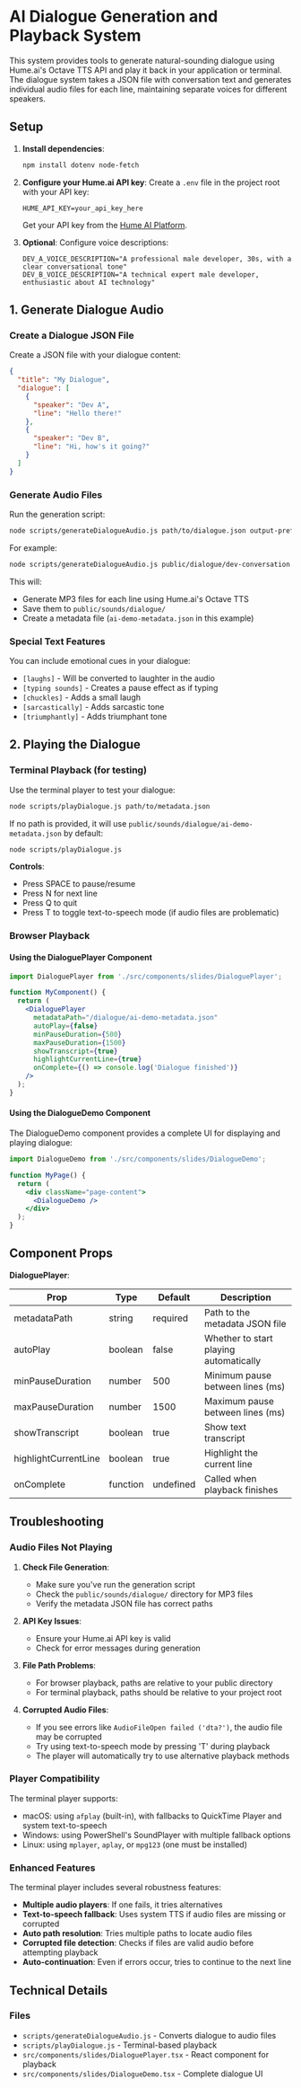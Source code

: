 # AI Dialogue Generation and Playback System

This system provides tools to generate natural-sounding dialogue using Hume.ai's Octave TTS API and play it back in your application or terminal. The dialogue system takes a JSON file with conversation text and generates individual audio files for each line, maintaining separate voices for different speakers.

## Setup

1. **Install dependencies**:
   ```bash
   npm install dotenv node-fetch
   ```

2. **Configure your Hume.ai API key**:
   Create a `.env` file in the project root with your API key:
   ```
   HUME_API_KEY=your_api_key_here
   ```
   
   Get your API key from the [Hume AI Platform](https://platform.hume.ai/settings/keys).

3. **Optional**: Configure voice descriptions:
   ```
   DEV_A_VOICE_DESCRIPTION="A professional male developer, 30s, with a clear conversational tone"
   DEV_B_VOICE_DESCRIPTION="A technical expert male developer, enthusiastic about AI technology"
   ```

## 1. Generate Dialogue Audio

### Create a Dialogue JSON File

Create a JSON file with your dialogue content:

```json
{
  "title": "My Dialogue",
  "dialogue": [
    {
      "speaker": "Dev A",
      "line": "Hello there!"
    },
    {
      "speaker": "Dev B",
      "line": "Hi, how's it going?"
    }
  ]
}
```

### Generate Audio Files

Run the generation script:

```bash
node scripts/generateDialogueAudio.js path/to/dialogue.json output-prefix
```

For example:
```bash
node scripts/generateDialogueAudio.js public/dialogue/dev-conversation.json ai-demo
```

This will:
- Generate MP3 files for each line using Hume.ai's Octave TTS
- Save them to `public/sounds/dialogue/`
- Create a metadata file (`ai-demo-metadata.json` in this example)

### Special Text Features

You can include emotional cues in your dialogue:
- `[laughs]` - Will be converted to laughter in the audio
- `[typing sounds]` - Creates a pause effect as if typing
- `[chuckles]` - Adds a small laugh
- `[sarcastically]` - Adds sarcastic tone
- `[triumphantly]` - Adds triumphant tone

## 2. Playing the Dialogue

### Terminal Playback (for testing)

Use the terminal player to test your dialogue:

```bash
node scripts/playDialogue.js path/to/metadata.json
```

If no path is provided, it will use `public/sounds/dialogue/ai-demo-metadata.json` by default:
```bash
node scripts/playDialogue.js
```

**Controls**:
- Press SPACE to pause/resume
- Press N for next line
- Press Q to quit
- Press T to toggle text-to-speech mode (if audio files are problematic)

### Browser Playback

#### Using the DialoguePlayer Component

```jsx
import DialoguePlayer from './src/components/slides/DialoguePlayer';

function MyComponent() {
  return (
    <DialoguePlayer 
      metadataPath="/dialogue/ai-demo-metadata.json"
      autoPlay={false}
      minPauseDuration={500}
      maxPauseDuration={1500}
      showTranscript={true}
      highlightCurrentLine={true}
      onComplete={() => console.log('Dialogue finished')}
    />
  );
}
```

#### Using the DialogueDemo Component

The DialogueDemo component provides a complete UI for displaying and playing dialogue:

```jsx
import DialogueDemo from './src/components/slides/DialogueDemo';

function MyPage() {
  return (
    <div className="page-content">
      <DialogueDemo />
    </div>
  );
}
```

## Component Props

**DialoguePlayer**:

| Prop | Type | Default | Description |
|------|------|---------|-------------|
| metadataPath | string | required | Path to the metadata JSON file |
| autoPlay | boolean | false | Whether to start playing automatically |
| minPauseDuration | number | 500 | Minimum pause between lines (ms) |
| maxPauseDuration | number | 1500 | Maximum pause between lines (ms) |
| showTranscript | boolean | true | Show text transcript |
| highlightCurrentLine | boolean | true | Highlight the current line |
| onComplete | function | undefined | Called when playback finishes |

## Troubleshooting

### Audio Files Not Playing

1. **Check File Generation**:
   - Make sure you've run the generation script
   - Check the `public/sounds/dialogue/` directory for MP3 files
   - Verify the metadata JSON file has correct paths

2. **API Key Issues**:
   - Ensure your Hume.ai API key is valid
   - Check for error messages during generation

3. **File Path Problems**:
   - For browser playback, paths are relative to your public directory
   - For terminal playback, paths should be relative to your project root

4. **Corrupted Audio Files**:
   - If you see errors like `AudioFileOpen failed ('dta?')`, the audio file may be corrupted
   - Try using text-to-speech mode by pressing 'T' during playback
   - The player will automatically try to use alternative playback methods

### Player Compatibility

The terminal player supports:
- macOS: using `afplay` (built-in), with fallbacks to QuickTime Player and system text-to-speech
- Windows: using PowerShell's SoundPlayer with multiple fallback options
- Linux: using `mplayer`, `aplay`, or `mpg123` (one must be installed)

### Enhanced Features

The terminal player includes several robustness features:
- **Multiple audio players**: If one fails, it tries alternatives
- **Text-to-speech fallback**: Uses system TTS if audio files are missing or corrupted
- **Auto path resolution**: Tries multiple paths to locate audio files
- **Corrupted file detection**: Checks if files are valid audio before attempting playback
- **Auto-continuation**: Even if errors occur, tries to continue to the next line

## Technical Details

### Files

- `scripts/generateDialogueAudio.js` - Converts dialogue to audio files
- `scripts/playDialogue.js` - Terminal-based playback
- `src/components/slides/DialoguePlayer.tsx` - React component for playback
- `src/components/slides/DialogueDemo.tsx` - Complete dialogue UI